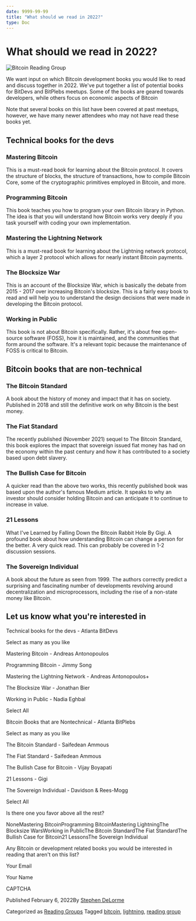 ```yaml
---
date: 9999-99-99
title: "What should we read in 2022?"
type: Doc
---
```

# What should we read in 2022?

![Bitcoin Reading
Group](content/uploads/2022/01/ATLBitDevs_2022_ReadingGroup_Generic-1568x882.png)

We want input on which Bitcoin development books you would like to read and
discuss together in 2022. We've put together a list of potential books for
BitDevs and BitPlebs meetups. Some of the books are geared towards developers,
while others focus on economic aspects of Bitcoin

Note that several books on this list have been covered at past meetups,
however, we have many newer attendees who may not have read these books yet.

## Technical books for the devs

### Mastering Bitcoin

This is a must-read book for learning about the Bitcoin protocol. It covers
the structure of blocks, the structure of transactions, how to compile Bitcoin
Core, some of the cryptographic primitives employed in Bitcoin, and more.

### Programming Bitcoin

This book teaches you how to program your own Bitcoin library in Python. The
idea is that you will understand how Bitcoin works very deeply if you task
yourself with coding your own implementation.

### Mastering the Lightning Network

This is a must-read book for learning about the Lightning network protocol,
which a layer 2 protocol which allows for nearly instant Bitcoin payments.

### The Blocksize War

This is an account of the Blocksize War, which is basically the debate from
2015 - 2017 over increasing Bitcoin's blocksize. This is a fairly easy book to
read and will help you to understand the design decisions that were made in
developing the Bitcoin protocol.

### Working in Public

This book is not about Bitcoin specifically. Rather, it's about free open-
source software (FOSS), how it is maintained, and the communities that form
around the software. It's a relevant topic because the maintenance of FOSS is
critical to Bitcoin.

## Bitcoin books that are non-technical

### The Bitcoin Standard

A book about the history of money and impact that it has on society. Published
in 2018 and still the definitive work on why Bitcoin is the best money.

### The Fiat Standard

The recently published (November 2021) sequel to The Bitcoin Standard, this
book explores the impact that sovereign issued fiat money has had on the
economy within the past century and how it has contributed to a society based
upon debt slavery.

### The Bullish Case for Bitcoin

A quicker read than the above two works, this recently published book was
based upon the author's famous Medium article. It speaks to why an investor
should consider holding Bitcoin and can anticipate it to continue to increase
in value.

### 21 Lessons

What I've Learned by Falling Down the Bitcoin Rabbit Hole By Gigi. A profound
book about how understanding Bitcoin can change a person for the better. A
very quick read. This can probably be covered in 1-2 discussion sessions.

### The Sovereign Individual

A book about the future as seen from 1999. The authors correctly predict a
surprising and fascinating number of developments revolving around
decentralization and microprocessors, including the rise of a non-state money
like Bitcoin.

## Let us know what you're interested in

Technical books for the devs - Atlanta BitDevs

Select as many as you like

Mastering Bitcoin - Andreas Antonopoulos

Programming Bitcoin - Jimmy Song

Mastering the Lightning Network - Andreas Antonopoulos+

The Blocksize War - Jonathan Bier

Working in Public - Nadia Eghbal

Select All

Bitcoin Books that are Nontechnical - Atlanta BitPlebs

Select as many as you like

The Bitcoin Standard - Saifedean Ammous

The Fiat Standard - Saifedean Ammous

The Bullish Case for Bitcoin - Vijay Boyapati

21 Lessons - Gigi

The Sovereign Individual - Davidson & Rees-Mogg

Select All

Is there one you favor above all the rest?

NoneMastering BitcoinProgramming BitcoinMastering LightningThe Blocksize
WarsWorking in PublicThe Bitcoin StandardThe Fiat StandardThe Bullish Case for
Bitcoin21 LessonsThe Sovereign Individual

Any Bitcoin or development related books you would be interested in reading
that aren't on this list?

Your Email

Your Name

CAPTCHA

Published February 6, 2022By [Stephen DeLorme](author/stephen/index.html)

Categorized as [Reading Groups](category/reading-groups/index.html) Tagged
[bitcoin](tag/bitcoin/index.html), [lightning](tag/lightning/index.html),
[reading group](tag/reading-group/index.html)

#